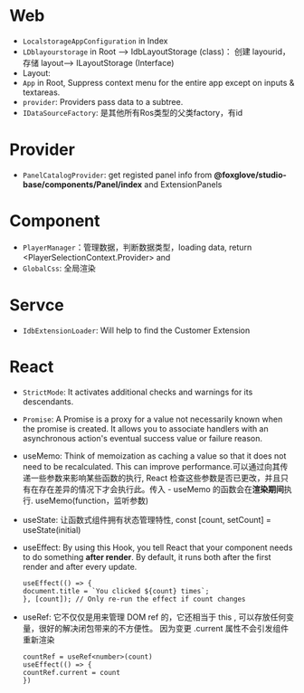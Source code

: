 # Web

- `LocalstorageAppConfiguration` in Index
- `LDblayourstorage` in Root --> IdbLayoutStorage (class)： 创建 layourid，存储 layout--> ILayoutStorage (Interface)
- Layout:
- `App` in Root, Suppress context menu for the entire app except on inputs & textareas.
- `provider`: Providers pass data to a subtree.
- `IDataSourceFactory`: 是其他所有Ros类型的父类factory，有id


# Provider

- `PanelCatalogProvider`: get registed panel info from **@foxglove/studio-base/components/Panel/index** and ExtensionPanels

# Component
- `PlayerManager`：管理数据，判断数据类型，loading data, return <PlayerSelectionContext.Provider> and <MessagePipelineProvider>
- `GlobalCss`: 全局渲染

# Servce
- `IdbExtensionLoader`: Will help to find the Customer Extension

# React
- `StrictMode`: It activates additional checks and warnings for its descendants.
- `Promise`: A Promise is a proxy for a value not necessarily known when the promise is created. It allows you to associate handlers with an asynchronous action's eventual success value or failure reason.
- useMemo: Think of memoization as caching a value so that it does not need to be recalculated. This can improve performance.可以通过向其传递一些参数来影响某些函数的执行, React 检查这些参数是否已更改，并且只有在存在差异的情况下才会执行此。传入 - useMemo 的函数会在**渲染期间**执行. useMemo(function，监听参数)
- useState: 让函数式组件拥有状态管理特性, const [count, setCount] = useState<number>(initial)
- useEffect: By using this Hook, you tell React that your component needs to do something **after render**. By default, it runs both after the first render and after every update.

  ```
  useEffect(() => {
  document.title = `You clicked ${count} times`;
  }, [count]); // Only re-run the effect if count changes
  ```

- useRef: 它不仅仅是用来管理 DOM ref 的，它还相当于 this , 可以存放任何变量，很好的解决闭包带来的不方便性。 因为变更 .current 属性不会引发组件重新渲染

  ```
  countRef = useRef<number>(count)
  useEffect(() => {
  countRef.current = count
  })
  ```
